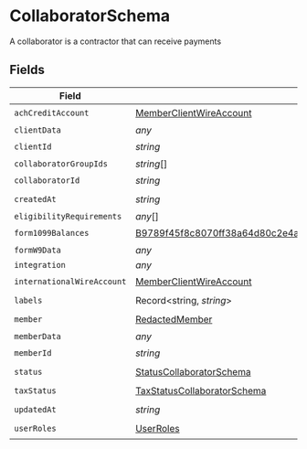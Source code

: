 # CollaboratorSchema

A collaborator is a contractor that can receive payments


## Fields

| Field                                                                                                                                                       | Type                                                                                                                                                        | Required                                                                                                                                                    | Description                                                                                                                                                 |
| ----------------------------------------------------------------------------------------------------------------------------------------------------------- | ----------------------------------------------------------------------------------------------------------------------------------------------------------- | ----------------------------------------------------------------------------------------------------------------------------------------------------------- | ----------------------------------------------------------------------------------------------------------------------------------------------------------- |
| `achCreditAccount`                                                                                                                                          | [MemberClientWireAccount](../../models/shared/memberclientwireaccount.md)                                                                                   | :heavy_check_mark:                                                                                                                                          | N/A                                                                                                                                                         |
| `clientData`                                                                                                                                                | *any*                                                                                                                                                       | :heavy_minus_sign:                                                                                                                                          | N/A                                                                                                                                                         |
| `clientId`                                                                                                                                                  | *string*                                                                                                                                                    | :heavy_check_mark:                                                                                                                                          | N/A                                                                                                                                                         |
| `collaboratorGroupIds`                                                                                                                                      | *string*[]                                                                                                                                                  | :heavy_minus_sign:                                                                                                                                          | N/A                                                                                                                                                         |
| `collaboratorId`                                                                                                                                            | *string*                                                                                                                                                    | :heavy_check_mark:                                                                                                                                          | N/A                                                                                                                                                         |
| `createdAt`                                                                                                                                                 | *string*                                                                                                                                                    | :heavy_check_mark:                                                                                                                                          | N/A                                                                                                                                                         |
| `eligibilityRequirements`                                                                                                                                   | *any*[]                                                                                                                                                     | :heavy_minus_sign:                                                                                                                                          | N/A                                                                                                                                                         |
| `form1099Balances`                                                                                                                                          | [B9789f45f8c8070ff38a64d80c2e4a8732ddaf329e46546474400d26f84c0f1c](../../models/shared/b9789f45f8c8070ff38a64d80c2e4a8732ddaf329e46546474400d26f84c0f1c.md) | :heavy_check_mark:                                                                                                                                          | N/A                                                                                                                                                         |
| `formW9Data`                                                                                                                                                | *any*                                                                                                                                                       | :heavy_minus_sign:                                                                                                                                          | N/A                                                                                                                                                         |
| `integration`                                                                                                                                               | *any*                                                                                                                                                       | :heavy_minus_sign:                                                                                                                                          | N/A                                                                                                                                                         |
| `internationalWireAccount`                                                                                                                                  | [MemberClientWireAccount](../../models/shared/memberclientwireaccount.md)                                                                                   | :heavy_check_mark:                                                                                                                                          | N/A                                                                                                                                                         |
| `labels`                                                                                                                                                    | Record<string, *string*>                                                                                                                                    | :heavy_check_mark:                                                                                                                                          | N/A                                                                                                                                                         |
| `member`                                                                                                                                                    | [RedactedMember](../../models/shared/redactedmember.md)                                                                                                     | :heavy_check_mark:                                                                                                                                          | N/A                                                                                                                                                         |
| `memberData`                                                                                                                                                | *any*                                                                                                                                                       | :heavy_minus_sign:                                                                                                                                          | N/A                                                                                                                                                         |
| `memberId`                                                                                                                                                  | *string*                                                                                                                                                    | :heavy_check_mark:                                                                                                                                          | N/A                                                                                                                                                         |
| `status`                                                                                                                                                    | [StatusCollaboratorSchema](../../models/shared/statuscollaboratorschema.md)                                                                                 | :heavy_check_mark:                                                                                                                                          | N/A                                                                                                                                                         |
| `taxStatus`                                                                                                                                                 | [TaxStatusCollaboratorSchema](../../models/shared/taxstatuscollaboratorschema.md)                                                                           | :heavy_check_mark:                                                                                                                                          | N/A                                                                                                                                                         |
| `updatedAt`                                                                                                                                                 | *string*                                                                                                                                                    | :heavy_check_mark:                                                                                                                                          | N/A                                                                                                                                                         |
| `userRoles`                                                                                                                                                 | [UserRoles](../../models/shared/userroles.md)                                                                                                               | :heavy_check_mark:                                                                                                                                          | N/A                                                                                                                                                         |